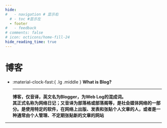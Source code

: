```yaml
---
hide:
#   - navigation # 显示右
  # - toc #显示左
  - footer
#   - feedback
# comments: false
# icon: octicons/home-fill-24
hide_reading_time: true
---
```


# 博客
<div class="grid cards" markdown>

-   :material-clock-fast:{ .lg .middle } __What is Blog?__

    ---
    **博客，仅音译，英文名为Blogger，为Web Log的混成词。**  
    **其正式名称为网络日记；又音译为部落格或部落阁等，是社会媒体网络的一部分。是使用特定的软件，在网络上出版、发表和张贴个人文章的人，或者是一种通常由个人管理、不定期张贴新的文章的网站**
    
</div>

***


<style>

.md-grid {
  /* max-width: 1200px; */
}
.md-sidebar--secondary{
  /* opacity: 0; */
}
</style>